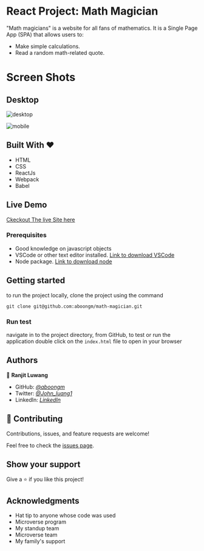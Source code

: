 # React Project: Math Magician

"Math magicians" is a website for all fans of mathematics. It is a Single Page App (SPA) that allows users to:

- Make simple calculations.
- Read a random math-related quote.

# Screen Shots

## Desktop

![desktop](https://user-images.githubusercontent.com/49184579/166872209-504f5307-8620-4528-92df-dd9774c074b8.png)

![mobile](https://user-images.githubusercontent.com/49184579/166872217-1ee9e5c3-f1c8-46f0-96bd-d0c90c6a3d9e.png)

## Built With &hearts;

- HTML
- CSS
- ReactJs
- Webpack
- Babel

## Live Demo

[Ckeckout The live Site here](https://aboongm.github.io/math-magician/)

### Prerequisites

- Good knowledge on javascript objects
- VSCode or other text editor installed. [Link to download VSCode](https://code.visualstudio.com/download)
- Node package. [Link to download node](https://nodejs.org/en/download/)

## Getting started

to run the project locally, clone the project using the command

`git clone git@github.com:aboongm/math-magician.git`

### Run test

navigate in to the project directory, from GitHub,
to test or run the application double click on the `index.html` file to open in your browser

## Authors

👤 **Ranjit Luwang**

- GitHub: _[@aboongm](https://github.com/aboongm)_
- Twitter: _[@John_luang1](https://twitter.com/John_luang1)_
- LinkedIn: _[LinkedIn](https://www.linkedin.com/in/aboongm/)_

## 🤝 Contributing

Contributions, issues, and feature requests are welcome!

Feel free to check the [issues page](../../issues/).

## Show your support

Give a ⭐️ if you like this project!

## Acknowledgments

- Hat tip to anyone whose code was used
- Microverse program
- My standup team
- Microverse team
- My family's support
